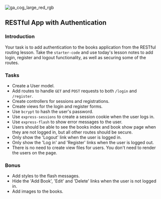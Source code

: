 ![ga_cog_large_red_rgb](https://cloud.githubusercontent.com/assets/40461/8183776/469f976e-1432-11e5-8199-6ac91363302b.png)

## RESTful App with Authentication

### Introduction

Your task is to add authentication to the books application from the RESTful routing lesson. Take the `starter-code` and use today's lesson notes to add login, register and logout functionality, as well as securing some of the routes.

### Tasks

* Create a User model.
* Add routes to handle `GET` and `POST` requests to both `/login` and `/register`.
* Create controllers for sessions and registrations. 
* Create views for the login and register forms.
* Use `bcrypt` to hash the user's password.
* Use `express-sessions` to create a session cookie when the user logs in. 
* Use `express-flash` to show error messages to the user.
* Users should be able to see the books index and book show page when they are not logged in, but all other routes should be secure.
* Only show the 'Logout' link when the user is logged in.
* Only show the 'Log in' and 'Register' links when the user is logged out.
* There is no need to create view files for users. You don't need to render the users on the page.

### Bonus

* Add styles to the flash messages.
* Hide the 'Add Book', 'Edit' and 'Delete' links when the user is not logged in.
* Add images to the books.
